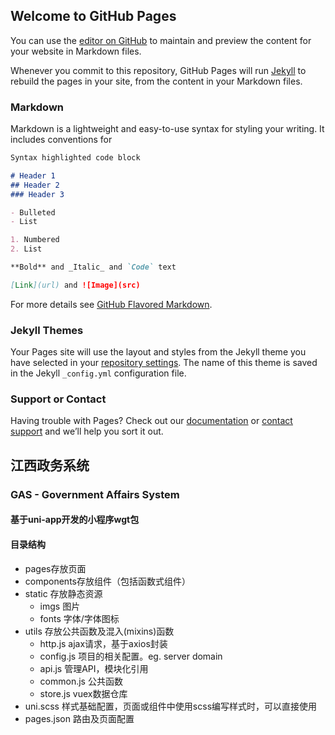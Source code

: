 ## Welcome to GitHub Pages

You can use the [editor on GitHub](https://github.com/KevinQiaoL/gas/edit/master/README.md) to maintain and preview the content for your website in Markdown files.

Whenever you commit to this repository, GitHub Pages will run [Jekyll](https://jekyllrb.com/) to rebuild the pages in your site, from the content in your Markdown files.

### Markdown

Markdown is a lightweight and easy-to-use syntax for styling your writing. It includes conventions for

```markdown
Syntax highlighted code block

# Header 1
## Header 2
### Header 3

- Bulleted
- List

1. Numbered
2. List

**Bold** and _Italic_ and `Code` text

[Link](url) and ![Image](src)
```

For more details see [GitHub Flavored Markdown](https://guides.github.com/features/mastering-markdown/).

### Jekyll Themes

Your Pages site will use the layout and styles from the Jekyll theme you have selected in your [repository settings](https://github.com/KevinQiaoL/gas/settings). The name of this theme is saved in the Jekyll `_config.yml` configuration file.

### Support or Contact

Having trouble with Pages? Check out our [documentation](https://help.github.com/categories/github-pages-basics/) or [contact support](https://github.com/contact) and we’ll help you sort it out.
## 江西政务系统
### GAS - Government Affairs System
#### 基于uni-app开发的小程序wgt包
#### 目录结构
- pages存放页面
- components存放组件（包括函数式组件）
- static 存放静态资源
  - imgs 图片
  - fonts 字体/字体图标
- utils 存放公共函数及混入(mixins)函数
  - http.js ajax请求，基于axios封装
  - config.js 项目的相关配置。eg. server domain
  - api.js 管理API，模块化引用
  - common.js 公共函数
  - store.js vuex数据仓库
- uni.scss 样式基础配置，页面或组件中使用scss编写样式时，可以直接使用
- pages.json 路由及页面配置
